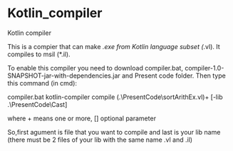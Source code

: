 # Kotlin_compiler
Kotlin compiler

This is a compier that can make *.exe from Kotlin language subset (*.vl).
It compiles to msil (*.il).

To enable this compiler you need to download compiler.bat, compiler-1.0-SNAPSHOT-jar-with-dependencies.jar and Present code folder.
Then type this command (in cmd):

compiler.bat kotlin-compiler compile (.\PresentCode\sortArithEx.vl)+ [-lib .\PresentCode\Cast]

where + means one or more,
      [] optional parameter

So,first agument is file that you want to compile and last is your lib name (there must be 2 files of your lib with the same name .vl and .il) 
